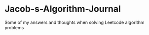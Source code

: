# Jacob-s-Algorithm-Journal
Some of my answers and thoughts when solving Leetcode algorithm problems

